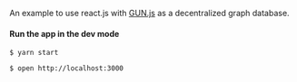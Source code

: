 An example to use react.js with [GUN.js](https://gun.eco/) as a decentralized graph database.

#### Run the app in the dev mode

```
$ yarn start

$ open http://localhost:3000
```
